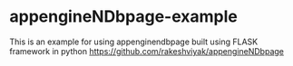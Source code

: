 appengineNDbpage-example
========================

This is an example for using appenginendbpage built using FLASK framework in python
https://github.com/rakeshviyak/appengineNDbpage

